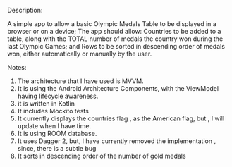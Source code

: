 Description:

A simple app to allow a basic Olympic Medals Table to be displayed in a browser or on a device;
The app should allow:
Countries to be added to a table, along with the TOTAL number of medals the country won during the last Olympic Games; and
Rows to be sorted in descending order of medals won, either automatically or manually by the user.

Notes:

1. The architecture that I have used is MVVM.
2. It is using the Android Architecture Components, with the ViewModel having lifecycle awareness.
3. it is written in Kotlin
4. It includes Mockito tests
5. It currently displays the countries flag , as the American flag, but , I will update when I have time.
6. It is using ROOM database.
7. It uses Dagger 2, but, I have currently removed the implementation , since, there is a subtle bug
8. It sorts in descending order of the number of gold medals

